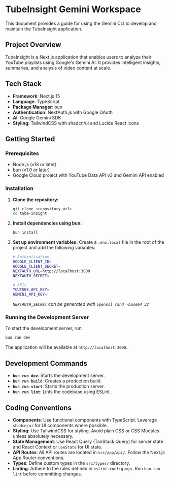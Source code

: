 # TubeInsight Gemini Workspace

This document provides a guide for using the Gemini CLI to develop and maintain the TubeInsight application.

## Project Overview

TubeInsight is a Next.js application that enables users to analyze their YouTube playlists using Google's Gemini AI. It provides intelligent insights, summaries, and analysis of video content at scale.

## Tech Stack

- **Framework**: Next.js 15
- **Language**: TypeScript
- **Package Manager**: bun
- **Authentication**: NextAuth.js with Google OAuth
- **AI**: Google Gemini SDK
- **Styling**: TailwindCSS with shadcn/ui and Lucide React icons

## Getting Started

### Prerequisites

- Node.js (v18 or later)
- bun (v1.0 or later)
- Google Cloud project with YouTube Data API v3 and Gemini API enabled

### Installation

1.  **Clone the repository:**
    ```bash
    git clone <repository-url>
    cd tube-insight
    ```

2.  **Install dependencies using bun:**
    ```bash
    bun install
    ```

3.  **Set up environment variables:**
    Create a `.env.local` file in the root of the project and add the following variables:
    ```bash
    # Authentication
    GOOGLE_CLIENT_ID=
    GOOGLE_CLIENT_SECRET=
    NEXTAUTH_URL=http://localhost:3000
    NEXTAUTH_SECRET=

    # APIs
    YOUTUBE_API_KEY=
    GEMINI_API_KEY=
    ```
    *`NEXTAUTH_SECRET` can be generated with `openssl rand -base64 32`*

### Running the Development Server

To start the development server, run:

```bash
bun run dev
```

The application will be available at `http://localhost:3000`.

## Development Commands

- **`bun run dev`**: Starts the development server.
- **`bun run build`**: Creates a production build.
- **`bun run start`**: Starts the production server.
- **`bun run lint`**: Lints the codebase using ESLint.

## Coding Conventions

- **Components**: Use functional components with TypeScript. Leverage `shadcn/ui` for UI components where possible.
- **Styling**: Use TailwindCSS for styling. Avoid plain CSS or CSS Modules unless absolutely necessary.
- **State Management**: Use React Query (TanStack Query) for server state and React Context or `useState` for UI state.
- **API Routes**: All API routes are located in `src/app/api/`. Follow the Next.js App Router conventions.
- **Types**: Define custom types in the `src/types/` directory.
- **Linting**: Adhere to the rules defined in `eslint.config.mjs`. Run `bun run lint` before committing changes.
